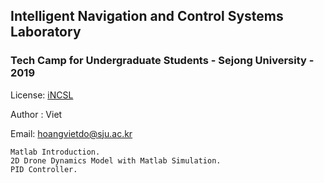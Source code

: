 ## Intelligent Navigation and Control Systems Laboratory ##

### Tech Camp for Undergraduate Students - Sejong University - 2019

License: [iNCSL](https://sites.google.com/view/incsl)

Author : Viet

Email: hoangvietdo@sju.ac.kr

```
Matlab Introduction.
2D Drone Dynamics Model with Matlab Simulation.
PID Controller.
```
